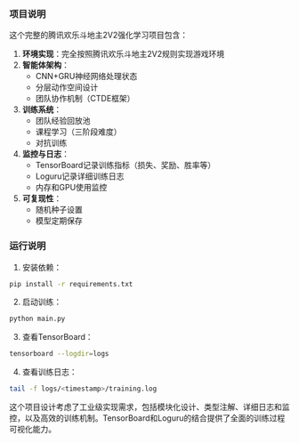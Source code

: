 ### 项目说明

这个完整的腾讯欢乐斗地主2V2强化学习项目包含：

1. **环境实现**：完全按照腾讯欢乐斗地主2V2规则实现游戏环境
2. **智能体架构**：
   - CNN+GRU神经网络处理状态
   - 分层动作空间设计
   - 团队协作机制（CTDE框架）
3. **训练系统**：
   - 团队经验回放池
   - 课程学习（三阶段难度）
   - 对抗训练
4. **监控与日志**：
   - TensorBoard记录训练指标（损失、奖励、胜率等）
   - Loguru记录详细训练日志
   - 内存和GPU使用监控
5. **可复现性**：
   - 随机种子设置
   - 模型定期保存

### 运行说明

1. 安装依赖：
```bash
pip install -r requirements.txt
```

2. 启动训练：
```bash
python main.py
```

3. 查看TensorBoard：
```bash
tensorboard --logdir=logs
```

4. 查看训练日志：
```bash
tail -f logs/<timestamp>/training.log
```

这个项目设计考虑了工业级实现需求，包括模块化设计、类型注解、详细日志和监控，以及高效的训练机制。TensorBoard和Loguru的结合提供了全面的训练过程可视化能力。